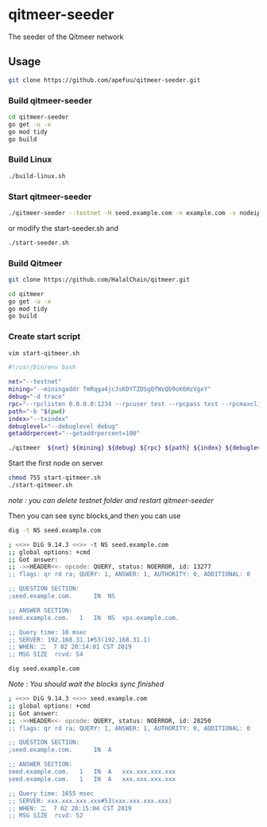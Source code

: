 # qitmeer-seeder

The seeder of the Qitmeer network

## Usage

```bash
git clone https://github.com/apefuu/qitmeer-seeder.git
```
### Build qitmeer-seeder

```bash
cd qitmeer-seeder
go get -u -x
go mod tidy
go build
```

### Build Linux

```bash
./build-linux.sh
```

### Start qitmeer-seeder

```bash
./qitmeer-seeder --testnet -H seed.example.com -n example.com -s nodeip
```
or modify the start-seeder.sh and
```bash
./start-seeder.sh
```

### Build Qitmeer

```bash
git clone https://github.com/HalalChain/qitmeer.git
```

```bash
cd qitmeer
go get -u -x
go mod tidy
go build
```

### Create start script

```bash
vim start-qitmeer.sh
```

```bash
#!/usr/bin/env bash

net="--testnet"
mining="--miningaddr TmRqga4jcJsKDYTZDSgQfWvQb9oK6HzVgxY"
debug="-d trace"
rpc="--rpclisten 0.0.0.0:1234 --rpcuser test --rpcpass test --rpcmaxclients=2000"
path="-b "$(pwd)
index="--txindex"
debuglevel="--debuglevel debug"
getaddrpercent="--getaddrpercent=100"

./qitmeer  ${net} ${mining} ${debug} ${rpc} ${path} ${index} ${debuglevel} ${getaddrpercent}"$@"

```
Start the first node on server

```bash
chmod 755 start-qitmeer.sh
./start-qitmeer.sh
```

*note : you can delete testnet folder and restart qitmeer-seeder*

Then you can see sync blocks,and then you can use

```bash
dig -t NS seed.example.com
```

```zsh
; <<>> DiG 9.14.3 <<>> -t NS seed.example.com
;; global options: +cmd
;; Got answer:
;; ->>HEADER<<- opcode: QUERY, status: NOERROR, id: 13277
;; flags: qr rd ra; QUERY: 1, ANSWER: 1, AUTHORITY: 0, ADDITIONAL: 0

;; QUESTION SECTION:
;seed.example.com.		IN	NS

;; ANSWER SECTION:
seed.example.com.	1	IN	NS	xps.example.com.

;; Query time: 10 msec
;; SERVER: 192.168.31.1#53(192.168.31.1)
;; WHEN: 二  7 02 20:14:01 CST 2019
;; MSG SIZE  rcvd: 54
```

```bash
dig seed.example.com
```

*Note : You should wait the blocks sync finished*

```zsh
; <<>> DiG 9.14.3 <<>> seed.example.com
;; global options: +cmd
;; Got answer:
;; ->>HEADER<<- opcode: QUERY, status: NOERROR, id: 28250
;; flags: qr rd ra; QUERY: 1, ANSWER: 1, AUTHORITY: 0, ADDITIONAL: 0

;; QUESTION SECTION:
;seed.example.com.		IN	A

;; ANSWER SECTION:
seed.example.com.	1	IN	A	xxx.xxx.xxx.xxx
seed.example.com.	1	IN	A	xxx.xxx.xxx.xxx

;; Query time: 1655 msec
;; SERVER: xxx.xxx.xxx.xxx#53(xxx.xxx.xxx.xxx)
;; WHEN: 二  7 02 20:15:04 CST 2019
;; MSG SIZE  rcvd: 52
```